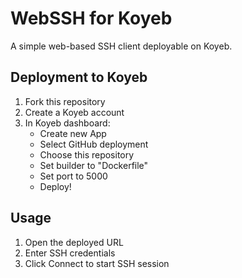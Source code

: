 # WebSSH for Koyeb

A simple web-based SSH client deployable on Koyeb.

## Deployment to Koyeb

1. Fork this repository
2. Create a Koyeb account
3. In Koyeb dashboard:
   - Create new App
   - Select GitHub deployment
   - Choose this repository
   - Set builder to "Dockerfile"
   - Set port to 5000
   - Deploy!

## Usage

1. Open the deployed URL
2. Enter SSH credentials
3. Click Connect to start SSH session